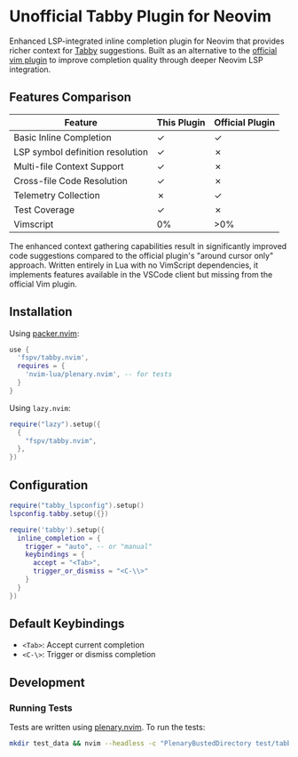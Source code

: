 # Unofficial Tabby Plugin for Neovim

Enhanced LSP-integrated inline completion plugin for Neovim that provides richer context for [Tabby](https://www.tabbyml.com/) suggestions. Built as an alternative to the [official vim plugin](https://github.com/TabbyML/tabby/tree/main/clients/vim) to improve completion quality through deeper Neovim LSP integration.

## Features Comparison

| Feature | This Plugin | Official Plugin |
|---------|------------------|-----------------|
| Basic Inline Completion | ✓ | ✓ |
| LSP symbol definition resolution | ✓ | ✗ |
| Multi-file Context Support | ✓ | ✗ |
| Cross-file Code Resolution | ✓ | ✗ |
| Telemetry Collection | ✗ | ✓ |
| Test Coverage | ✓ | ✗ |
| Vimscript | 0% | >0% |

The enhanced context gathering capabilities result in significantly improved code suggestions compared to the official plugin's "around cursor only" approach. Written entirely in Lua with no VimScript dependencies, it implements features available in the VSCode client but missing from the official Vim plugin.

## Installation

Using [packer.nvim](https://github.com/wbthomason/packer.nvim):

```lua
use {
  'fspv/tabby.nvim',
  requires = {
    'nvim-lua/plenary.nvim', -- for tests
  }
}
```

Using `lazy.nvim`:
```lua
require("lazy").setup({
  {
    "fspv/tabby.nvim",
  },
})
```

## Configuration

```lua
require("tabby_lspconfig").setup()
lspconfig.tabby.setup({})

require('tabby').setup({
  inline_completion = {
    trigger = "auto", -- or "manual"
    keybindings = {
      accept = "<Tab>",
      trigger_or_dismiss = "<C-\\>"
    }
  }
})
```

## Default Keybindings

- `<Tab>`: Accept current completion
- `<C-\>`: Trigger or dismiss completion

## Development

### Running Tests

Tests are written using [plenary.nvim](https://github.com/nvim-lua/plenary.nvim). To run the tests:

```bash
mkdir test_data && nvim --headless -c "PlenaryBustedDirectory test/tabby"
```

